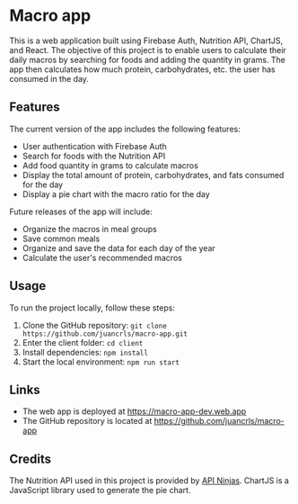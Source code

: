 # Macro app

This is a web application built using Firebase Auth, Nutrition API, ChartJS, and React. The objective of this project is to enable users to calculate their daily macros by searching for foods and adding the quantity in grams. The app then calculates how much protein, carbohydrates, etc. the user has consumed in the day.

## Features

The current version of the app includes the following features:

- User authentication with Firebase Auth
- Search for foods with the Nutrition API
- Add food quantity in grams to calculate macros
- Display the total amount of protein, carbohydrates, and fats consumed for the day
- Display a pie chart with the macro ratio for the day

Future releases of the app will include:

- Organize the macros in meal groups
- Save common meals
- Organize and save the data for each day of the year
- Calculate the user's recommended macros

## Usage

To run the project locally, follow these steps:

1. Clone the GitHub repository: `git clone https://github.com/juancrls/macro-app.git`
2. Enter the client folder: `cd client`
3. Install dependencies: `npm install`
4. Start the local environment: `npm run start`

## Links

- The web app is deployed at https://macro-app-dev.web.app
- The GitHub repository is located at https://github.com/juancrls/macro-app

## Credits

The Nutrition API used in this project is provided by [API Ninjas](https://api-ninjas.com/). ChartJS is a JavaScript library used to generate the pie chart.
